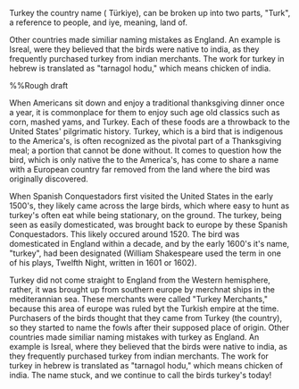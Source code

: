 Turkey the country name ( Türkiye), can be broken up into two parts, "Turk", a reference to people, and iye, meaning, land of.

Other countries made similiar naming mistakes as England. An example is Isreal, were they believed that the birds were native to india, as they frequently purchased turkey from indian merchants. The work for turkey in hebrew is translated as "tarnagol hodu," which means chicken of india.

%%Rough draft

When Americans sit down and enjoy a traditional thanksgiving dinner once a year, it is commonplace for them to enjoy such age old classics such as corn, mashed yams, and Turkey. Each of these foods are a throwback to the United States' pilgrimatic history. Turkey, which is a bird that is indigenous to the America's, is often recognized as the pivotal part of a Thanksgiving meal; a portion that cannot be done without. It comes to question how the bird, which is only native the to the America's, has come to share a name with a European country far removed from the land where the bird was originally discovered.

When Spanish Conquestadors first visited the United States in the early 1500's, they likely came across the large birds, which where easy to hunt as turkey's often eat while being stationary, on the ground. The turkey, being seen as easily domesticated, was brought back to europe by these Spanish Conquestadors. This likely occured around 1520. The bird was domesticated in England within a decade, and by the early 1600's it's name, "turkey", had been designated (William Shakespeare used the term in one of his plays, Twelfth Night, written in 1601 or 1602).

Turkey did not come straight to England from the Western hemisphere, rather, it was brought up from southern europe by merchnat ships in the mediterannian sea. These merchants were called "Turkey Merchants," because this area of europe was ruled byt the Turkish empire at the time. Purchasers of the birds thought that they came from Turkey (the country), so they started to name the fowls after their supposed place of origin. Other countries made similiar naming mistakes with turkey as England. An example is Isreal, where they believed that the birds were native to india, as they frequently purchased turkey from indian merchants. The work for turkey in hebrew is translated as "tarnagol hodu," which means chicken of india. The name stuck, and we continue to call the birds turkey's today!

